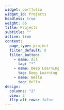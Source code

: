 ```yaml
---
widget: portfolio
widget_id: Projects
headless: true
weight: 65
title: Projects
subtitle: ""
active: true
content:
  page_type: project
  filter_default: 0
  filter_button:
    - name: All
      tag: "*"
    - name: Deep Learning
      tag: Deep Learning
    - name: Hello
      tag: Hello
design:
  columns: "2"
  view: 2
  flip_alt_rows: false
---
```

